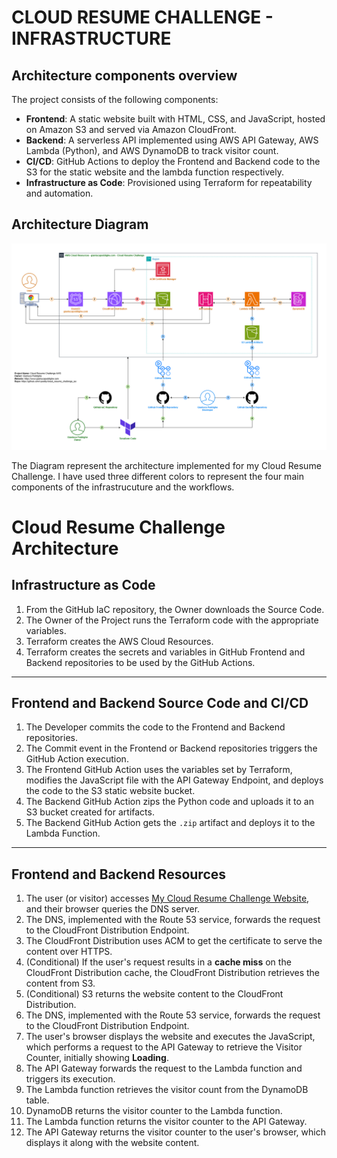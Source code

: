 # CLOUD RESUME CHALLENGE - INFRASTRUCTURE

## Architecture components overview

The project consists of the following components:

- **Frontend**: A static website built with HTML, CSS, and JavaScript, hosted on Amazon S3 and served via Amazon CloudFront.
- **Backend**: A serverless API implemented using AWS API Gateway, AWS Lambda (Python), and AWS DynamoDB to track visitor count.
- **CI/CD**: GitHub Actions to deploy the Frontend and Backend code to the S3 for the static website and the lambda function respectively.
- **Infrastructure as Code**: Provisioned using Terraform for repeatability and automation.

## Architecture Diagram

![Architecture-diagram](../images/cloud-resume-challenge-infrastructure-diagram.png)

The Diagram represent the architecture implemented for my Cloud Resume Challenge. 
I have used three different colors to represent the four main components of the infrastrucuture and the workflows.

# Cloud Resume Challenge Architecture

## Infrastructure as Code

1. From the GitHub IaC repository, the Owner downloads the Source Code.  
2. The Owner of the Project runs the Terraform code with the appropriate variables.  
3. Terraform creates the AWS Cloud Resources.  
4. Terraform creates the secrets and variables in GitHub Frontend and Backend repositories to be used by the GitHub Actions.  

---

## Frontend and Backend Source Code and CI/CD  

1. The Developer commits the code to the Frontend and Backend repositories.  
2. The Commit event in the Frontend or Backend repositories triggers the GitHub Action execution.  
3. The Frontend GitHub Action uses the variables set by Terraform, modifies the JavaScript file with the API Gateway Endpoint, and deploys the code to the S3 static website bucket.  
4. The Backend GitHub Action zips the Python code and uploads it to an S3 bucket created for artifacts.  
5. The Backend GitHub Action gets the `.zip` artifact and deploys it to the Lambda Function.  

---

## Frontend and Backend Resources  

1. The user (or visitor) accesses [My Cloud Resume Challenge Website](https://gianlucapoddighe.com/), and their browser queries the DNS server.  
2. The DNS, implemented with the Route 53 service, forwards the request to the CloudFront Distribution Endpoint.  
3. The CloudFront Distribution uses ACM to get the certificate to serve the content over HTTPS.  
4. (Conditional) If the user's request results in a **cache miss** on the CloudFront Distribution cache, the CloudFront Distribution retrieves the content from S3.  
5. (Conditional) S3 returns the website content to the CloudFront Distribution.  
6. The DNS, implemented with the Route 53 service, forwards the request to the CloudFront Distribution Endpoint.  
7. The user's browser displays the website and executes the JavaScript, which performs a request to the API Gateway to retrieve the Visitor Counter, initially showing **Loading**.  
8. The API Gateway forwards the request to the Lambda function and triggers its execution.  
9. The Lambda function retrieves the visitor count from the DynamoDB table.  
10. DynamoDB returns the visitor counter to the Lambda function.  
11. The Lambda function returns the visitor counter to the API Gateway.  
12. The API Gateway returns the visitor counter to the user's browser, which displays it along with the website content.  